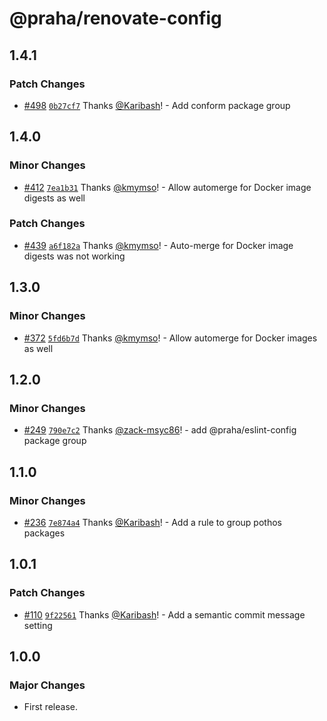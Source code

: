 # @praha/renovate-config

## 1.4.1

### Patch Changes

- [#498](https://github.com/praha-inc/renovate-config/pull/498) [`0b27cf7`](https://github.com/praha-inc/renovate-config/commit/0b27cf73285cf1e754d79bf7f48037930f200049) Thanks [@Karibash](https://github.com/Karibash)! - Add conform package group

## 1.4.0

### Minor Changes

- [#412](https://github.com/praha-inc/renovate-config/pull/412) [`7ea1b31`](https://github.com/praha-inc/renovate-config/commit/7ea1b319778553c1d296a9138c9cdb36c3650d16) Thanks [@kmymso](https://github.com/kmymso)! - Allow automerge for Docker image digests as well

### Patch Changes

- [#439](https://github.com/praha-inc/renovate-config/pull/439) [`a6f182a`](https://github.com/praha-inc/renovate-config/commit/a6f182a64714d0b1c155ecd5064c356a8ee7977d) Thanks [@kmymso](https://github.com/kmymso)! - Auto-merge for Docker image digests was not working

## 1.3.0

### Minor Changes

- [#372](https://github.com/praha-inc/renovate-config/pull/372) [`5fd6b7d`](https://github.com/praha-inc/renovate-config/commit/5fd6b7d58723e4e0868113d70fe9433d3ad6b672) Thanks [@kmymso](https://github.com/kmymso)! - Allow automerge for Docker images as well

## 1.2.0

### Minor Changes

- [#249](https://github.com/praha-inc/renovate-config/pull/249) [`790e7c2`](https://github.com/praha-inc/renovate-config/commit/790e7c2731f04231a3a7ed8480ff6efeebc91006) Thanks [@zack-msyc86](https://github.com/zack-msyc86)! - add @praha/eslint-config package group

## 1.1.0

### Minor Changes

- [#236](https://github.com/praha-inc/renovate-config/pull/236) [`7e874a4`](https://github.com/praha-inc/renovate-config/commit/7e874a495532b249a3cf7b1123eb52df50628f7e) Thanks [@Karibash](https://github.com/Karibash)! - Add a rule to group pothos packages

## 1.0.1

### Patch Changes

- [#110](https://github.com/praha-inc/renovate-config/pull/110) [`9f22561`](https://github.com/praha-inc/renovate-config/commit/9f22561d650a81ba578f9a4b6382cbc7e4243a79) Thanks [@Karibash](https://github.com/Karibash)! - Add a semantic commit message setting

## 1.0.0

### Major Changes

- First release.
